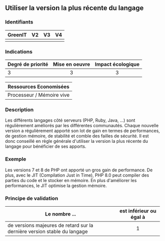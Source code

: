 ## Utiliser la version la plus récente du langage

### Identifiants

| GreenIT |  V2  |  V3  |  V4  |
|:-------:|:----:|:----:|:----:|
|      |   |   |      |

### Indications

| Degré de priorité |      Mise en oeuvre       |  Impact écologique    |
|-------------------|:-------------------------:|:---------------------:|
| 3 | 3 | 3 |

|Ressources Economisées                                      |
|:----------------------------------------------------------:|
|Processeur / Mémoire vive    |

### Description

Les différents langages côté serveurs (PHP, Ruby, Java, ...) sont régulièrement améliorés par les différentes communautés.
Chaque nouvelle version a régulièrement apporté son lot de gain en termes de performances, de gestion mémoire, de stabilité et comble des failles de sécurité. 
Il est donc conseillé en règle générale d'utiliser la version la plus récente du langage pour bénéficier de ses apports.

### Exemple

Les versions 7 et 8 de PHP ont apporté un gros gain de performance. 
De plus, avec le JIT (Compilation Just in Time), PHP 8.0 peut compiler des parties du code et le stocker en mémoire. 
En plus d'améliorer les performances, le JIT optimise la gestion mémoire.

### Principe de validation

| Le nombre ... |     est inférieur ou égal à   |  
|-------------------|:-------------------------:|
| de versions majeures de retard sur la dernière version stable du langage    |  1 |
